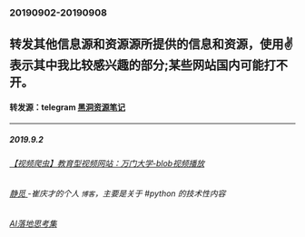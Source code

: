 ### 20190902-20190908
转发其他信息源和资源源所提供的信息和资源，使用✌表示其中我比较感兴趣的部分;某些网站国内可能打不开。
---
#### 转发源：telegram [黑洞资源笔记](https://t.me/tieliu)
---
##### 2019.9.2
###### [【视频爬虫】教育型视频网站：万门大学-blob视频播放 ](https://blog.csdn.net/itguangzhi/article/details/87862470)
###### [静觅 ](https://cuiqingcai.com/)-崔庆才的个人 `博客`，主要是关于 #python 的技术性内容
###### [AI落地思考集 ](https://github.com/lonelygo/Shift-AI-models-to-real-world-products)
###### []()
